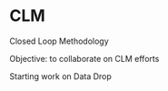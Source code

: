 # CLM
Closed Loop Methodology

Objective: to collaborate on CLM efforts

Starting work on Data Drop
